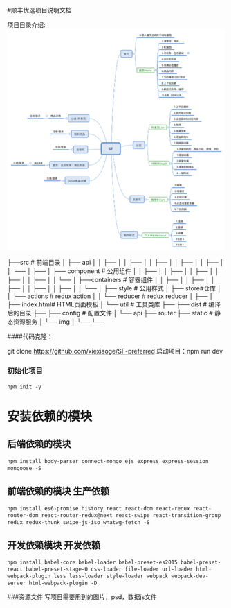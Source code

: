#顺丰优选项目说明文档


项目目录介绍:
![Alt text](./SF-02.png)


├──src # 前端目录
│   ├── api
│   │   ├── 
│   │   ├──
│   │   ├──
│   │   ├── 
│   │   ├── 
│   │   └── 
│   ├── 
│   ├── component # 公用组件
│   │   ├── 
│   │   ├──
│   │   ├──
│   │   ├── 
│   │   ├── 
│   │   └── 
│   ├──containers # 容器组件
│   │   ├── 
│   │   ├──
│   │   ├──
│   │   ├── 
│   │   ├── 
│   │   └── 
│   ├── style # 公用样式
│   ├── store#仓库
│   │   ├── actions # redux action
│   │   └── reducer # redux reducer
│   ├── 
│   ├── index.html# HTML页面模板
│   └── util # 工具类库
├── 
├── dist # 编译后的目录
├── 
├── config # 配置文件
│   └── api
├── router 
├── static # 静态资源服务
│   └── img
│       └── 
└── 



####代码克隆：

git clone https://github.com/xiexiaoge/SF-preferred
启动项目：npm run dev


### 初始化项目
```
npm init -y
```
# 安装依赖的模块

## 后端依赖的模块
```
npm install body-parser connect-mongo ejs express express-session mongoose -S
```
## 前端依赖的模块  生产依赖
```
npm install es6-promise history react react-dom react-redux react-router-dom react-router-redux@next react-swipe react-transition-group redux redux-thunk swipe-js-iso whatwg-fetch -S
```
## 开发依赖模块 开发依赖
```
npm install babel-core babel-loader babel-preset-es2015 babel-preset-react babel-preset-stage-0 css-loader file-loader url-loader html-webpack-plugin less less-loader style-loader webpack webpack-dev-server html-webpack-plugin -D
```

###资源文件
写项目需要用到的图片，psd，数据js文件






